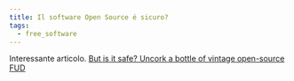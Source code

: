 ```yaml
---
title: Il software Open Source é sicuro?
tags:
  - free_software
---
```


Interessante articolo.
[But is it safe? Uncork a bottle of vintage open-source FUD](http://www.theregister.co.uk/2016/09/29/unexpected_resistance_to_opensource/)
